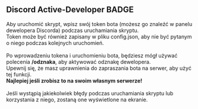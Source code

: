 ## Discord Active-Developer BADGE

Aby uruchomić skrypt, wpisz swój token bota (możesz go znaleźć w panelu dewelopera Discorda) podczas uruchamiania skryptu. <br>
Token może być również zapisany w pliku config.json, aby nie być pytanym o niego podczas kolejnych uruchomień.<br>
<br>
Po wprowadzeniu tokena i uruchomieniu bota, będziesz mógł używać polecenia <strong>/odznaka</strong>, aby aktywować odznakę dewelopera. <br>
Upewnij się, że masz uprawnienia do zapraszania bota na serwer, aby użyć tej funkcji.<br>
<strong>Najlepiej jeśli zrobisz to na swoim własnym serwerze!</strong><br>
<br>
Jeśli wystąpią jakiekolwiek błędy podczas uruchamiania skryptu lub korzystania z niego, zostaną one wyświetlone na ekranie.<br>
